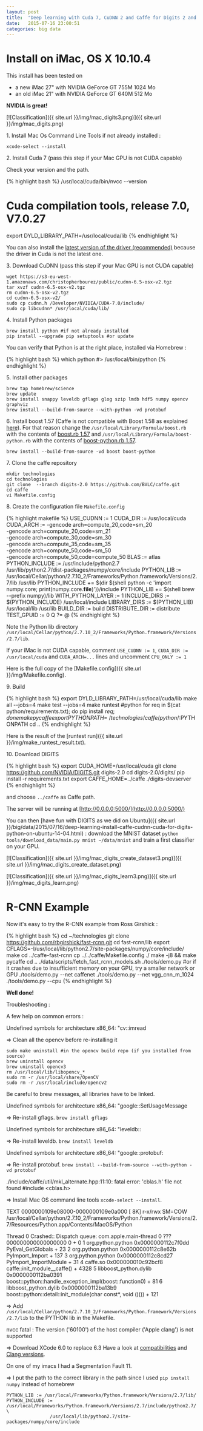 ```yaml
---
layout: post
title:  "Deep learning with Cuda 7, CuDNN 2 and Caffe for Digits 2 and Python on iMac with NVIDIA GeForce GT 755M/640M GPU (Mac OS X)"
date:   2015-07-16 23:00:51
categories: big data
---
```


# Install on iMac, OS X 10.10.4

This install has been tested on

- a new iMac 27" with NVIDIA GeForce GT 755M 1024 Mo
- an old iMac 21" with NVIDIA GeForce GT 640M 512 Mo

**NVIDIA is great!**

[![Classification]({{ site.url }}/img/mac_digits3.png)]({{ site.url }}/img/mac_digits.png)

1\. Install Mac Os Command Line Tools if not already installed :

    xcode-select --install


2\. Install Cuda 7 (pass this step if your Mac GPU is not CUDA capable)

Check your version and the path.

{% highlight bash %}
/usr/local/cuda/bin/nvcc --version
# Cuda compilation tools, release 7.0, V7.0.27
export DYLD_LIBRARY_PATH=/usr/local/cuda/lib
{% endhighlight %}

You can also install the [latest version of the driver (recommended)](http://www.nvidia.com/object/mac-driver-archive.html) because the driver in Cuda is not the latest one.


3\. Download CuDNN (pass this step if your Mac GPU is not CUDA capable)

    wget https://s3-eu-west-1.amazonaws.com/christopherbourez/public/cudnn-6.5-osx-v2.tgz
    tar xvzf cudnn-6.5-osx-v2.tgz
    rm cudnn-6.5-osx-v2.tgz
    cd cudnn-6.5-osx-v2/
    sudo cp cudnn.h /Developer/NVIDIA/CUDA-7.0/include/
    sudo cp libcudnn* /usr/local/cuda/lib/


4\. Install Python packages

    brew install python #if not already installed
    pip install --upgrade pip setuptools #or update

You can verify that Python is at the right place, installed via Homebrew :

{% highlight bash %}
which python
#> /usr/local/bin/python
{% endhighlight %}


5\. Install other packages

    brew tap homebrew/science
    brew update
    brew install snappy leveldb gflags glog szip lmdb hdf5 numpy opencv graphviz
    brew install --build-from-source --with-python -vd protobuf


6\. Install boost 1.57 (Caffe is not compatible with Boost 1.58 as explained [here](http://itinerantbioinformaticist.blogspot.fr/2015/05/caffe-incompatible-with-boost-1580.html)). For that reason change the `/usr/local/Library/Formula/boost.rb` with the contents of [boost.rb 1.57](https://raw.githubusercontent.com/Homebrew/homebrew/6fd6a9b6b2f56139a44dd689d30b7168ac13effb/Library/Formula/boost.rb) and `/usr/local/Library/Formula/boost-python.rb` with the contents of [boost-python.rb 1.57](https://raw.githubusercontent.com/Homebrew/homebrew/3141234b3473717e87f3958d4916fe0ada0baba9/Library/Formula/boost-python.rb).

    brew install --build-from-source -vd boost boost-python


7\. Clone the caffe repository

    mkdir technologies
    cd technologies
    git clone  --branch digits-2.0 https://github.com/BVLC/caffe.git
    cd caffe
    vi Makefile.config


8\. Create the configuration file `Makefile.config`

{% highlight makefile %}
USE_CUDNN := 1
CUDA_DIR := /usr/local/cuda
CUDA_ARCH := -gencode arch=compute_20,code=sm_20 \
                -gencode arch=compute_20,code=sm_21 \
                -gencode arch=compute_30,code=sm_30 \
                -gencode arch=compute_35,code=sm_35 \
                -gencode arch=compute_50,code=sm_50 \
                -gencode arch=compute_50,code=compute_50
BLAS := atlas
PYTHON_INCLUDE := /usr/include/python2.7 \
                /usr/lib/python2.7/dist-packages/numpy/core/include
PYTHON_LIB := /usr/local/Cellar/python/2.7.10_2/Frameworks/Python.framework/Versions/2.7/lib /usr/lib
PYTHON_INCLUDE += $(dir $(shell python -c 'import numpy.core; print(numpy.core.__file__)'))/include
PYTHON_LIB += $(shell brew --prefix numpy)/lib
WITH_PYTHON_LAYER := 1
INCLUDE_DIRS := $(PYTHON_INCLUDE) /usr/local/include
LIBRARY_DIRS := $(PYTHON_LIB) /usr/local/lib /usr/lib
BUILD_DIR := build
DISTRIBUTE_DIR := distribute
TEST_GPUID := 0
Q ?= @
{% endhighlight %}

Note the Python lib directory `/usr/local/Cellar/python/2.7.10_2/Frameworks/Python.framework/Versions/2.7/lib`.

If your iMac is not CUDA capable, comment `USE_CUDNN := 1`, `CUDA_DIR := /usr/local/cuda` and `CUDA_ARCH=...` lines and uncomment `CPU_ONLY := 1`

Here is the full copy of the [Makefile.config]({{ site.url }}/img/Makefile.config).

9\. Build

{% highlight bash %}
export DYLD_LIBRARY_PATH=/usr/local/cuda/lib
make all --jobs=4
make test --jobs=4
make runtest
#python
for req in $(cat python/requirements.txt); do pip install $req; done
make pycaffe
export PYTHONPATH=~/technologies/caffe/python/:$PYTHONPATH
cd ..
{% endhighlight %}

Here is the result of the [runtest run]({{ site.url }}/img/make_runtest_result.txt).


10\. Download DIGITS

{% highlight bash %}
export CUDA_HOME=/usr/local/cuda
git clone https://github.com/NVIDIA/DIGITS.git digits-2.0
cd digits-2.0/digits/
pip install -r requirements.txt
export CAFFE_HOME=../caffe
./digits-devserver
{% endhighlight %}

and choose `../caffe` as Caffe path.

The server will be running at [http://0.0.0.0:5000/](http://0.0.0.0:5000/)

You can then [have fun with DIGITS as we did on Ubuntu]({{ site.url }}/big/data/2015/07/16/deep-learning-install-caffe-cudnn-cuda-for-digits-python-on-ubuntu-14-04.html) : download the MNIST dataset `python tools/download_data/main.py mnist ~/data/mnist` and train a first classifier on your GPU.

[![Classification]({{ site.url }}/img/mac_digits_create_dataset3.png)]({{ site.url }}/img/mac_digits_create_dataset.png)

[![Classification]({{ site.url }}/img/mac_digits_learn3.png)]({{ site.url }}/img/mac_digits_learn.png)

# R-CNN Example

Now it's easy to try the R-CNN example from Ross Girshick :

{% highlight bash %}
cd ~/technologies
git clone https://github.com/rbgirshick/fast-rcnn.git
cd fast-rcnn/lib
export CFLAGS=-I/usr/local/lib/python2.7/site-packages/numpy/core/include/
make
cd ../caffe-fast-rcnn
cp ../../caffe/Makefile.config ./
make -j8 && make pycaffe
cd ..
./data/scripts/fetch_fast_rcnn_models.sh
./tools/demo.py
#or if it crashes due to insufficient memory on your GPU, try a smaller network or GPU
./tools/demo.py --net caffenet
./tools/demo.py --net vgg_cnn_m_1024
./tools/demo.py --cpu
{% endhighlight %}

**Well done!**

Troubleshooting :

A few help on common errors :

Undefined symbols for architecture x86_64:   "cv::imread

=> Clean all the opencv before re-installing it

    sudo make uninstall #in the opencv build repo (if you installed from source)
    brew uninstall opencv
    brew uninstall opencv3
    rm /usr/local/lib/libopencv_*
    sudo rm -r /usr/local/share/OpenCV
    sudo rm -r /usr/local/include/opencv2

Be careful to brew messages, all libraries have to be linked.

Undefined symbols for architecture x86_64:
  "google::SetUsageMessage

=> Re-install gflags. `brew install gflags`

Undefined symbols for architecture x86_64:
"leveldb::

=> Re-install leveldb. `brew install leveldb`

Undefined symbols for architecture x86_64: "google::protobuf:

=> Re-install protobuf. `brew install --build-from-source --with-python -vd protobuf`

./include/caffe/util/mkl_alternate.hpp:11:10: fatal error: 'cblas.h' file not found
#include <cblas.h>

=> Install Mac OS command line tools `xcode-select --install`.


TEXT                 0000000109e08000-0000000109e0a000 [    8K] r-x/rwx SM=COW  /usr/local/Cellar/python/2.7.10_2/Frameworks/Python.framework/Versions/2.7/Resources/Python.app/Contents/MacOS/Python

Thread 0 Crashed:: Dispatch queue: com.apple.main-thread
0   ???                           	000000000000000000 0 + 0
1   org.python.python             	0x0000000112c7f0dd PyEval_GetGlobals + 23
2   org.python.python             	0x0000000112c8e62b PyImport_Import + 137
3   org.python.python             	0x0000000112c8cd27 PyImport_ImportModule + 31
4   caffe.so                     	0x000000010c92bcf8 caffe::init_module__caffe() + 4328
5   libboost_python.dylib         	0x0000000112ba0391 boost::python::handle_exception_impl(boost::function0<void>) + 81
6   libboost_python.dylib         	0x0000000112ba13b9 boost::python::detail::init_module(char const*, void ()()) + 121

=> Add `/usr/local/Cellar/python/2.7.10_2/Frameworks/Python.framework/Versions/2.7/lib` to the PYTHON lib in the Makefile.


nvcc fatal : The version ('60100') of the host compiler ('Apple clang') is not supported

=> Download XCode 6.0 to replace 6.3
Have a look at [compatibilities](http://docs.nvidia.com/cuda/cuda-getting-started-guide-for-mac-os-x/#axzz3hb15JIpL) and [Clang versions](https://gist.github.com/yamaya/2924292).


On one of my imacs I had a Segmentation Fault 11.

=> I put the path to the correct library in the path since I used `pip install numpy` instead of homebrew

    PYTHON_LIB := /usr/local/Frameworks/Python.framework/Versions/2.7/lib/
    PYTHON_INCLUDE := /usr/local/Frameworks/Python.framework/Versions/2.7/include/python2.7/ \
                    /usr/local/lib/python2.7/site-packages/numpy/core/include
